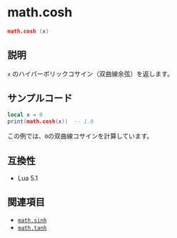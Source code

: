 # math.cosh

```lua
math.cosh (x)
```

## 説明

`x` のハイパーボリックコサイン（双曲線余弦）を返します。

## サンプルコード

```lua
local x = 0
print(math.cosh(x))  -- 1.0
```

この例では、`0`の双曲線コサインを計算しています。

## 互換性

- Lua 5.1

## 関連項目

- [`math.sinh`](sinh.md)
- [`math.tanh`](tanh.md)